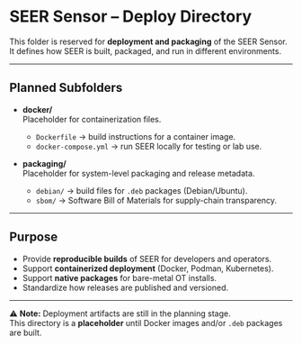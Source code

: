 # SEER Sensor – Deploy Directory

This folder is reserved for **deployment and packaging** of the SEER Sensor.  
It defines how SEER is built, packaged, and run in different environments.

---

## Planned Subfolders

- **docker/**  
  Placeholder for containerization files.  
  - `Dockerfile` → build instructions for a container image.  
  - `docker-compose.yml` → run SEER locally for testing or lab use.

- **packaging/**  
  Placeholder for system-level packaging and release metadata.  
  - `debian/` → build files for `.deb` packages (Debian/Ubuntu).  
  - `sbom/` → Software Bill of Materials for supply-chain transparency.

---

## Purpose

- Provide **reproducible builds** of SEER for developers and operators.  
- Support **containerized deployment** (Docker, Podman, Kubernetes).  
- Support **native packages** for bare-metal OT installs.  
- Standardize how releases are published and versioned.

---

⚠️ **Note:** Deployment artifacts are still in the planning stage.  
This directory is a **placeholder** until Docker images and/or `.deb` packages are built.
